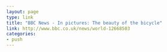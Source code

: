 ```yaml
---
layout: page
type: link
title: "BBC News - In pictures: The beauty of the bicycle"
link: http://www.bbc.co.uk/news/world-12668503
categories: 
- push
---
```

